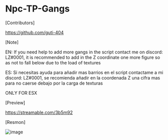 # Npc-TP-Gangs

[Contributors]

https://github.com/guti-404

[Note]

EN: If you need help to add more gangs in the script contact me on discord: LZ#0001, it is recommended to add in the Z coordinate one more figure so as not to fall below due to the load of textures

ES: Si necesitas ayuda para añadir mas barrios en el script contactame a mi discord: LZ#0001, se recomienda añadir en la coordenada Z una cifra mas para no caerse debajo por la carga de texturas

ONLY FOR ESX

[Preview]

https://streamable.com/3b5m92

[Resmon]

![image](https://user-images.githubusercontent.com/94126308/161601164-1fcf57a8-093e-4356-8433-570e6f5e12fe.png)
